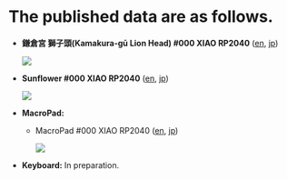 # The published data are as follows.



- **鎌倉宮 獅子頭(Kamakura-gū Lion Head) #000 XIAO RP2040** ([en](lion_head/buildguide_lion_head_000_en.md), [jp](lion_head/buildguide_lion_head_000_jp.md))

  ![](D:\GitHub\testamatta\lion_head\assets\buildguide_lion_head_000_en\IMG_3451.JPG)

- **Sunflower #000 XIAO RP2040** ([en](sunflower/buildguide_sunflower_001_en.md), [jp](sunflower/buildguide_sunflower_001_jp.md))

  ![](D:\GitHub\testamatta\sunflower\assets\buildguide_sunflower_001_jp\1.png)

- **MacroPad:** 
  - MacroPad #000 XIAO RP2040 ([en](macropad/macropad_000_xiao_rp2040_en.md), [jp](macropad/macropad_000_xiao_rp2040_jp.md))
  
    ![](D:\GitHub\testamatta\macropad\assets\macropad_000_xiao_rp2040_jp\IMG_0001.png)
  
- **Keyboard:** In preparation.